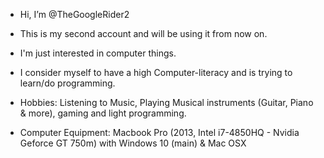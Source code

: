 - Hi, I’m @TheGoogleRider2
- This is my second account and will be using it from now on.
- I'm just interested in computer things. 
- I consider myself to have a high Computer-literacy and is trying to learn/do programming.
- Hobbies: 
  Listening to Music, Playing Musical instruments (Guitar, Piano & more), gaming and light programming.

- Computer Equipment:
 Macbook Pro (2013, Intel i7-4850HQ - Nvidia Geforce GT 750m) with Windows 10 (main) & Mac OSX

<!---
TheGoogleRider2/TheGoogleRider2 is a ✨ special ✨ repository because its `README.md` (this file) appears on your GitHub profile.
You can click the Preview link to take a look at your changes.
--->
